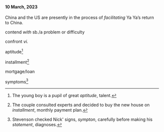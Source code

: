 <h4>10 March, 2023</h4>

China and the US are presently in the process of *facilitating* Ya Ya’s return to China.

contend *with* sb./a problem or difficulty

confront *vi.*

aptitude[^1]

[^1]: The young boy is a pupil of great *aptitude*, talent.

installment[^2]

[^2]: The couple consulted experts and decided to buy the new house on *installment*, monthly payment plan.

mortgage/loan

symptoms[^3]

[^3]: Stevenson checked Nick' signs, *sympton*, carefully before making his *statement*, diagnoses.
